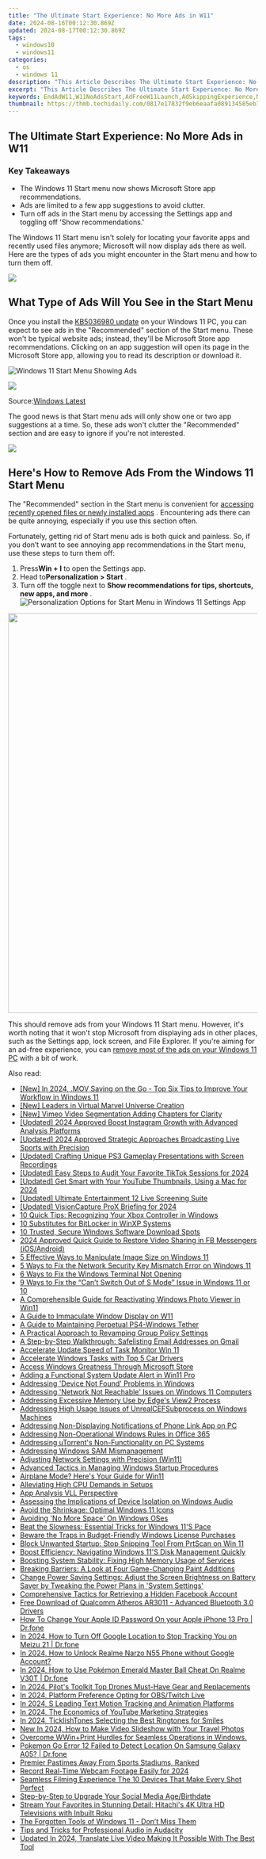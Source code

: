 ```yaml
---
title: "The Ultimate Start Experience: No More Ads in W11"
date: 2024-08-16T00:12:30.869Z
updated: 2024-08-17T00:12:30.869Z
tags:
  - windows10
  - windows11
categories:
  - os
  - windows 11
description: "This Article Describes The Ultimate Start Experience: No More Ads in W11"
excerpt: "This Article Describes The Ultimate Start Experience: No More Ads in W11"
keywords: EndAdW11,W11NoAdsStart,AdFreeW11Launch,AdSkippingExperience,NoMoreW11Ads,StartWithoutAdsW11,W11AdlessBeginning
thumbnail: https://thmb.techidaily.com/0817e17832f9eb6eaafa089134585eb7da7e6eb5282db756bf22aa798c8924ed.jpg
---
```


## The Ultimate Start Experience: No More Ads in W11

### Key Takeaways

* The Windows 11 Start menu now shows Microsoft Store app recommendations.
* Ads are limited to a few app suggestions to avoid clutter.
* Turn off ads in the Start menu by accessing the Settings app and toggling off 'Show recommendations.'

 The Windows 11 Start menu isn't solely for locating your favorite apps and recently used files anymore; Microsoft will now display ads there as well. Here are the types of ads you might encounter in the Start menu and how to turn them off.

<!-- affiliate ads begin -->
<a href="https://shop.copernic.com/order/checkout.php?PRODS=41033095&QTY=1&AFFILIATE=108875&CART=1"><img src="https://secure.2checkout.com/images/merchant/8d30aa96e72440759f74bd2306c1fa3d/Copernic-2023-Affiliate-728x90-Advanced-3YR.png" border="0"></a>
<!-- affiliate ads end -->
## What Type of Ads Will You See in the Start Menu

 Once you install the [KB5036980 update](https://support.microsoft.com/en-us/topic/april-23-2024-kb5036980-os-builds-22621-3527-and-22631-3527-preview-5a0d6c49-e42e-4eb4-8541-33a7139281ed) on your Windows 11 PC, you can expect to see ads in the "Recommended" section of the Start menu. These won't be typical website ads; instead, they'll be Microsoft Store app recommendations. Clicking on an app suggestion will open its page in the Microsoft Store app, allowing you to read its description or download it.

![Windows 11 Start Menu Showing Ads](https://static1.makeuseofimages.com/wordpress/wp-content/uploads/2024/05/windows-11-start-menu-showing-ads.jpg)
<!-- affiliate ads begin -->
<a href="https://shop.copernic.com/order/checkout.php?PRODS=41033101&QTY=1&AFFILIATE=108875&CART=1"><img src="https://secure.2checkout.com/images/merchant/8d30aa96e72440759f74bd2306c1fa3d/Copernic-2023-Affiliate-728x90-Elite.png" border="0"></a>
<!-- affiliate ads end -->

 Source:[Windows Latest](https://www.windowslatest.com/2024/04/24/windows-11-kb5036980-turns-on-start-menu-ads-direct-download-msu/)

 The good news is that Start menu ads will only show one or two app suggestions at a time. So, these ads won't clutter the "Recommended" section and are easy to ignore if you're not interested.

<!-- affiliate ads begin -->
<a href="https://store.revouninstaller.com/order/checkout.php?PRODS=28010250&QTY=1&AFFILIATE=108875&CART=1"><img src="https://secure.avangate.com/images/merchant/4282ec8de8c9be897e7aff4aa231b1a4/336__280a.jpg" border="0"></a>
<!-- affiliate ads end -->
## Here's How to Remove Ads From the Windows 11 Start Menu

 The "Recommended" section in the Start menu is convenient for [accessing recently opened files or newly installed apps](https://www.makeuseof.com/windows-see-recently-opened-files/) . Encountering ads there can be quite annoying, especially if you use this section often.

 Fortunately, getting rid of Start menu ads is both quick and painless. So, if you don’t want to see annoying app recommendations in the Start menu, use these steps to turn them off:

1. Press**Win + I** to open the Settings app.
2. Head to**Personalization > Start** .
3. Turn off the toggle next to **Show recommendations for tips, shortcuts, new apps, and more** .  
![Personalization Options for Start Menu in Windows 11 Settings App](https://static1.makeuseofimages.com/wordpress/wp-content/uploads/2024/05/personalization-options-for-start-menu-in-windows-11-settings-app.jpg)
<!-- affiliate ads begin -->
<a href="https://atezr.pxf.io/c/5597632/2018605/18496" target="_top" id="2018605"><img src="//a.impactradius-go.com/display-ad/18496-2018605" border="0" alt="" width="798" height="807"/></a><img height="0" width="0" src="https://imp.pxf.io/i/5597632/2018605/18496" style="position:absolute;visibility:hidden;" border="0" />
<!-- affiliate ads end -->

 This should remove ads from your Windows 11 Start menu. However, it's worth noting that it won't stop Microsoft from displaying ads in other places, such as the Settings app, lock screen, and File Explorer. If you're aiming for an ad-free experience, you can [remove most of the ads on your Windows 11 PC](http://www.makeuseof.com/windows-11-remove-ads/) with a bit of work.


<ins class="adsbygoogle"
     style="display:block"
     data-ad-format="autorelaxed"
     data-ad-client="ca-pub-7571918770474297"
     data-ad-slot="1223367746"></ins>



<ins class="adsbygoogle"
     style="display:block"
     data-ad-client="ca-pub-7571918770474297"
     data-ad-slot="8358498916"
     data-ad-format="auto"
     data-full-width-responsive="true"></ins>





<span class="atpl-alsoreadstyle">Also read:</span>
<div><ul>
<li><a href="https://desktop-recording.techidaily.com/new-in-2024-mov-saving-on-the-go-top-six-tips-to-improve-your-workflow-in-windows-11/"><u>[New] In 2024, .MOV Saving on the Go - Top Six Tips to Improve Your Workflow in Windows 11</u></a></li>
<li><a href="https://youtube-web.techidaily.com/eaders-in-virtual-marvel-universe-creation/"><u>[New] Leaders in Virtual Marvel Universe Creation</u></a></li>
<li><a href="https://vimeo-videos.techidaily.com/new-vimeo-video-segmentation-adding-chapters-for-clarity/"><u>[New] Vimeo Video Segmentation  Adding Chapters for Clarity</u></a></li>
<li><a href="https://instagram-video-files.techidaily.com/updated-2024-approved-boost-instagram-growth-with-advanced-analysis-platforms/"><u>[Updated] 2024 Approved  Boost Instagram Growth with Advanced Analysis Platforms</u></a></li>
<li><a href="https://video-screen-grab.techidaily.com/updated-2024-approved-strategic-approaches-broadcasting-live-sports-with-precision/"><u>[Updated] 2024 Approved  Strategic Approaches  Broadcasting Live Sports with Precision</u></a></li>
<li><a href="https://digital-screen-recording.techidaily.com/updated-crafting-unique-ps3-gameplay-presentations-with-screen-recordings/"><u>[Updated] Crafting Unique PS3 Gameplay Presentations with Screen Recordings</u></a></li>
<li><a href="https://tiktok-videos.techidaily.com/updated-easy-steps-to-audit-your-favorite-tiktok-sessions-for-2024/"><u>[Updated] Easy Steps to Audit Your Favorite TikTok Sessions for 2024</u></a></li>
<li><a href="https://youtube-data.techidaily.com/ed-get-smart-with-your-youtube-thumbnails-using-a-mac-for-2024/"><u>[Updated] Get Smart with Your YouTube Thumbnails, Using a Mac for 2024</u></a></li>
<li><a href="https://fox-info.techidaily.com/updated-ultimate-entertainment-12-live-screening-suite/"><u>[Updated] Ultimate Entertainment  12 Live Screening Suite</u></a></li>
<li><a href="https://screen-recording.techidaily.com/updated-visioncapture-prox-briefing-for-2024/"><u>[Updated] VisionCapture ProX Briefing for 2024</u></a></li>
<li><a href="https://win11.techidaily.com/10-quick-tips-recognizing-your-xbox-controller-in-windows/"><u>10 Quick Tips: Recognizing Your Xbox Controller in Windows</u></a></li>
<li><a href="https://win11.techidaily.com/10-substitutes-for-bitlocker-in-winxp-systems/"><u>10 Substitutes for BitLocker in WinXP Systems</u></a></li>
<li><a href="https://win11.techidaily.com/10-trusted-secure-windows-software-download-spots/"><u>10 Trusted, Secure Windows Software Download Spots</u></a></li>
<li><a href="https://facebook-videos.techidaily.com/2024-approved-quick-guide-to-restore-video-sharing-in-fb-messengers-iosandroid/"><u>2024 Approved  Quick Guide to Restore Video Sharing in FB Messengers (iOS/Android)</u></a></li>
<li><a href="https://win11.techidaily.com/5-effective-ways-to-manipulate-image-size-on-windows-11/"><u>5 Effective Ways to Manipulate Image Size on Windows 11</u></a></li>
<li><a href="https://win11.techidaily.com/5-ways-to-fix-the-network-security-key-mismatch-error-on-windows-11/"><u>5 Ways to Fix the Network Security Key Mismatch Error on Windows 11</u></a></li>
<li><a href="https://win11.techidaily.com/6-ways-to-fix-the-windows-terminal-not-opening/"><u>6 Ways to Fix the Windows Terminal Not Opening</u></a></li>
<li><a href="https://win11.techidaily.com/9-ways-to-fix-the-cant-switch-out-of-s-mode-issue-in-windows-11-or-10/"><u>9 Ways to Fix the “Can’t Switch Out of S Mode” Issue in Windows 11 or 10</u></a></li>
<li><a href="https://win11.techidaily.com/a-comprehensible-guide-for-reactivating-windows-photo-viewer-in-win11/"><u>A Comprehensible Guide for Reactivating Windows Photo Viewer in Win11</u></a></li>
<li><a href="https://win11.techidaily.com/a-guide-to-immaculate-window-display-on-w11/"><u>A Guide to Immaculate Window Display on W11</u></a></li>
<li><a href="https://win11.techidaily.com/a-guide-to-maintaining-perpetual-ps4-windows-tether/"><u>A Guide to Maintaining Perpetual PS4-Windows Tether</u></a></li>
<li><a href="https://win11.techidaily.com/a-practical-approach-to-revamping-group-policy-settings/"><u>A Practical Approach to Revamping Group Policy Settings</u></a></li>
<li><a href="https://techtrends.techidaily.com/a-step-by-step-walkthrough-safelisting-email-addresses-on-gmail/"><u>A Step-by-Step Walkthrough: Safelisting Email Addresses on Gmail</u></a></li>
<li><a href="https://win11.techidaily.com/accelerate-update-speed-of-task-monitor-win-11/"><u>Accelerate Update Speed of Task Monitor Win 11</u></a></li>
<li><a href="https://win11.techidaily.com/accelerate-windows-tasks-with-top-5-car-drivers/"><u>Accelerate Windows Tasks with Top 5 Car Drivers</u></a></li>
<li><a href="https://win11.techidaily.com/access-windows-greatness-through-microsoft-store/"><u>Access Windows Greatness Through Microsoft Store</u></a></li>
<li><a href="https://win11.techidaily.com/adding-a-functional-system-update-alert-in-win11-pro/"><u>Adding a Functional System Update Alert in Win11 Pro</u></a></li>
<li><a href="https://win11.techidaily.com/addressing-device-not-found-problems-in-windows/"><u>Addressing 'Device Not Found' Problems in Windows</u></a></li>
<li><a href="https://win11.techidaily.com/addressing-network-not-reachable-issues-on-windows-11-computers/"><u>Addressing 'Network Not Reachable' Issues on Windows 11 Computers</u></a></li>
<li><a href="https://win11.techidaily.com/addressing-excessive-memory-use-by-edges-view2-process/"><u>Addressing Excessive Memory Use by Edge's View2 Process</u></a></li>
<li><a href="https://win11.techidaily.com/addressing-high-usage-issues-of-unrealcefsubprocess-on-windows-machines/"><u>Addressing High Usage Issues of UnrealCEFSubprocess on Windows Machines</u></a></li>
<li><a href="https://win11.techidaily.com/addressing-non-displaying-notifications-of-phone-link-app-on-pc/"><u>Addressing Non-Displaying Notifications of Phone Link App on PC</u></a></li>
<li><a href="https://win11.techidaily.com/addressing-non-operational-windows-rules-in-office-365/"><u>Addressing Non-Operational Windows Rules in Office 365</u></a></li>
<li><a href="https://win11.techidaily.com/addressing-utorrents-non-functionality-on-pc-systems/"><u>Addressing uTorrent's Non-Functionality on PC Systems</u></a></li>
<li><a href="https://win11.techidaily.com/addressing-windows-sam-mismanagement/"><u>Addressing Windows SAM Mismanagement</u></a></li>
<li><a href="https://win11.techidaily.com/adjusting-network-settings-with-precision-win11/"><u>Adjusting Network Settings with Precision (Win11)</u></a></li>
<li><a href="https://win11.techidaily.com/advanced-tactics-in-managing-windows-startup-procedures/"><u>Advanced Tactics in Managing Windows Startup Procedures</u></a></li>
<li><a href="https://win11.techidaily.com/airplane-mode-heres-your-guide-for-win11/"><u>Airplane Mode? Here's Your Guide for Win11</u></a></li>
<li><a href="https://win11.techidaily.com/alleviating-high-cpu-demands-in-setups/"><u>Alleviating High CPU Demands in Setups</u></a></li>
<li><a href="https://extra-information.techidaily.com/app-analysis-vll-perspective/"><u>App Analysis  VLL Perspective</u></a></li>
<li><a href="https://win11.techidaily.com/assessing-the-implications-of-device-isolation-on-windows-audio/"><u>Assessing the Implications of Device Isolation on Windows Audio</u></a></li>
<li><a href="https://win11.techidaily.com/avoid-the-shrinkage-optimal-windows-11-icons/"><u>Avoid the Shrinkage: Optimal Windows 11 Icons</u></a></li>
<li><a href="https://win11.techidaily.com/avoiding-no-more-space-on-windows-oses/"><u>Avoiding 'No More Space' On Windows OSes</u></a></li>
<li><a href="https://win11.techidaily.com/beat-the-slowness-essential-tricks-for-windows-11s-pace/"><u>Beat the Slowness: Essential Tricks for Windows 11'S Pace</u></a></li>
<li><a href="https://win11.techidaily.com/beware-the-traps-in-budget-friendly-windows-license-purchases/"><u>Beware the Traps in Budget-Friendly Windows License Purchases</u></a></li>
<li><a href="https://win11.techidaily.com/block-unwanted-startup-stop-snipping-tool-from-prtscan-on-win-11/"><u>Block Unwanted Startup: Stop Snipping Tool From PrtScan on Win 11</u></a></li>
<li><a href="https://win11.techidaily.com/boost-efficiency-navigating-windows-11s-disk-management-quickly/"><u>Boost Efficiency: Navigating Windows 11'S Disk Management Quickly</u></a></li>
<li><a href="https://win11.techidaily.com/boosting-system-stability-fixing-high-memory-usage-of-services/"><u>Boosting System Stability: Fixing High Memory Usage of Services</u></a></li>
<li><a href="https://win11.techidaily.com/breaking-barriers-a-look-at-four-game-changing-paint-additions/"><u>Breaking Barriers: A Look at Four Game-Changing Paint Additions</u></a></li>
<li><a href="https://win11.techidaily.com/1719265441814-change-power-saving-settings-adjust-the-screen-brightness-on-battery-saver-by-tweaking-the-power-plans-in-system-settings/"><u>Change Power Saving Settings: Adjust the Screen Brightness on Battery Saver by Tweaking the Power Plans in 'System Settings'</u></a></li>
<li><a href="https://facebook.techidaily.com/comprehensive-tactics-for-retrieving-a-hidden-facebook-account/"><u>Comprehensive Tactics for Retrieving a Hidden Facebook Account</u></a></li>
<li><a href="https://hardware-help.techidaily.com/free-download-of-qualcomm-atheros-ar3011-advanced-bluetooth-30-drivers/"><u>Free Download of Qualcomm Atheros AR3011 - Advanced Bluetooth 3.0 Drivers</u></a></li>
<li><a href="https://iphone-unlock.techidaily.com/how-to-change-your-apple-id-password-on-your-apple-iphone-13-pro-drfone-by-drfone-ios/"><u>How To Change Your Apple ID Password On your Apple iPhone 13 Pro | Dr.fone</u></a></li>
<li><a href="https://android-location-track.techidaily.com/in-2024-how-to-turn-off-google-location-to-stop-tracking-you-on-meizu-21-drfone-by-drfone-virtual-android/"><u>In 2024, How to Turn Off Google Location to Stop Tracking You on Meizu 21 | Dr.fone</u></a></li>
<li><a href="https://easy-unlock-android.techidaily.com/in-2024-how-to-unlock-realme-narzo-n55-phone-without-google-account-by-drfone-android/"><u>In 2024, How to Unlock Realme Narzo N55 Phone without Google Account?</u></a></li>
<li><a href="https://pokemon-go-android.techidaily.com/in-2024-how-to-use-pokemon-emerald-master-ball-cheat-on-realme-v30t-drfone-by-drfone-virtual-android/"><u>In 2024, How to Use Pokémon Emerald Master Ball Cheat On Realme V30T | Dr.fone</u></a></li>
<li><a href="https://extra-guidance.techidaily.com/in-2024-pilots-toolkit-top-drones-must-have-gear-and-replacements/"><u>In 2024, Pilot's Toolkit  Top Drones Must-Have Gear and Replacements</u></a></li>
<li><a href="https://remote-screen-capture.techidaily.com/in-2024-platform-preference-opting-for-obstwitch-live/"><u>In 2024, Platform Preference  Opting for OBS/Twitch Live</u></a></li>
<li><a href="https://ai-driven-video-production.techidaily.com/in-2024-s-leading-text-motion-tracking-and-animation-platforms/"><u>In 2024, S Leading Text Motion Tracking and Animation Platforms</u></a></li>
<li><a href="https://some-skills.techidaily.com/in-2024-the-economics-of-youtube-marketing-strategies/"><u>In 2024, The Economics of YouTube Marketing Strategies</u></a></li>
<li><a href="https://some-approaches.techidaily.com/in-2024-ticklishtones-selecting-the-best-ringtones-for-smiles/"><u>In 2024, TicklishTones  Selecting the Best Ringtones for Smiles</u></a></li>
<li><a href="https://meme-emoji.techidaily.com/new-in-2024-how-to-make-video-slideshow-with-your-travel-photos/"><u>New In 2024, How to Make Video Slideshow with Your Travel Photos</u></a></li>
<li><a href="https://win11.techidaily.com/1719251209823-overcome-wwinplusprint-hurdles-for-seamless-operations-in-windows/"><u>Overcome WWin+Print Hurdles for Seamless Operations in Windows.</u></a></li>
<li><a href="https://change-location.techidaily.com/pokemon-go-error-12-failed-to-detect-location-on-samsung-galaxy-a05-drfone-by-drfone-virtual-android/"><u>Pokemon Go Error 12 Failed to Detect Location On Samsung Galaxy A05? | Dr.fone</u></a></li>
<li><a href="https://extra-hints.techidaily.com/premier-pastimes-away-from-sports-stadiums-ranked/"><u>Premier Pastimes Away From Sports Stadiums, Ranked</u></a></li>
<li><a href="https://screen-video-capture.techidaily.com/record-real-time-webcam-footage-easily-for-2024/"><u>Record Real-Time Webcam Footage Easily for 2024</u></a></li>
<li><a href="https://extra-hints.techidaily.com/seamless-filming-experience-the-10-devices-that-make-every-shot-perfect/"><u>Seamless Filming Experience  The 10 Devices That Make Every Shot Perfect</u></a></li>
<li><a href="https://facebook.techidaily.com/step-by-step-to-upgrade-your-social-media-agebirthdate/"><u>Step-by-Step to Upgrade Your Social Media Age/Birthdate</u></a></li>
<li><a href="https://tech-renaissance.techidaily.com/stream-your-favorites-in-stunning-detail-hitachis-4k-ultra-hd-televisions-with-inbuilt-roku/"><u>Stream Your Favorites in Stunning Detail: Hitachi's 4K Ultra HD Televisions with Inbuilt Roku</u></a></li>
<li><a href="https://win11.techidaily.com/1719345925022-the-forgotten-tools-of-windows-11-dont-miss-them/"><u>The Forgotten Tools of Windows 11 - Don’t Miss Them</u></a></li>
<li><a href="https://extra-tips.techidaily.com/tips-and-tricks-for-professional-audio-in-audacity/"><u>Tips and Tricks for Professional Audio in Audacity</u></a></li>
<li><a href="https://ai-video.techidaily.com/updated-in-2024-translate-live-video-making-it-possible-with-the-best-tool/"><u>Updated In 2024, Translate Live Video Making It Possible With The Best Tool</u></a></li>
</ul></div>

